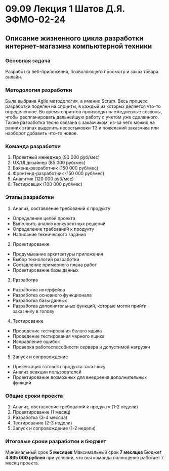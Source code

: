 # 09.09 Лекция 1 Шатов Д.Я. ЭФМО-02-24

## Описание жизненного цикла разработки интернет-магазина компьютерной техники

### Основная задача
Разработка веб-приложения, позволяющего просмотр и заказ товара онлайн.

### Методология разработки 
Была выбрана Agile методология, а именно Scrum. 
Весь процесс разработки поделен на спринты, в каждый из которых делается что-то определенное. Во время спринтов производятся ежедневные созвоны, чтобы распланировать дальнейшую работу с учетом уже сделанного.
Также разработка тесно связана с заказчиком, из-за чего можно на ранних этапах выделить несостыковки ТЗ и пожеланий заказчика или наоборот добавить что-то новое.

### Команда разработки 
  1. Проектный менеджер (90 000 руб/мес)
  2. UX/UI дизайнер (85 000 руб/мес)
  3. Бэкенд-разработчик (150 000 руб/мес)
  4. Фронтенд-разработчик (150 000 руб/мес)
  6. Аналитик (120 000 руб/мес)
  7. Тестировщик (100 000 руб/мес)

### Этапы разработки 
  1) Анализ, составление требований к продукту  
   * Определение целей проекта
   * Выполнить анализ конкурентных решений 
   * Определение требований к продукту
   * Написание технического задания  
  2) Проектирование  
   * Продумывание архитектуры приложения
   * Выбор технологий разработки
   * Составление примерного плана работ
   * Проектирование базы данных
  3) Разработка
   * Разработка интерфейса
   * Разработка основного функционала
   * Разработка базы данных
   * Разработка дополнительных функций, которые могли прийти заказчику в голову
    
  4) Тестирование
   * Проведение тестирования белого ящика
   * Проведение тестирования черного ящика
   * Исправление ошибок
   * Проверка работоспособности сервера и допустимой нагрузки
     
  5) Запуск и сопровождение
   * Презентация готового продукта заказчику
   * Анализ реакции пользователей
   * Проектирование возможных для внедрения дополнительных функций
   
### Общие сроки проекта
   1) Анализ, составление требований к продукту  (1-2 недели)
   2) Проектирование (1 месяц)
   3) Разработка (3-4 месяца)
   4) Тестирование (2-3 недели)
   5) Запуск и сопровождение (1-2 недели)
  
   ### Итоговые сроки разработки и бюджет
   Минимальный срок **5 месяцев** 
   Максимальный срок **7 месяцев** 
   Бюджет **4 865 000 рублей** при условии, что вся команда полноценно работает 7 месяц проекта.
